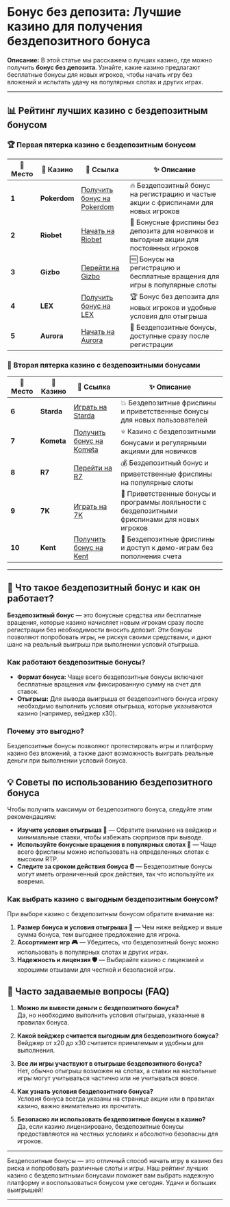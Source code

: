 # Бонус без депозита: Лучшие казино для получения бездепозитного бонуса

**Описание:** В этой статье мы расскажем о лучших казино, где можно получить **бонус без депозита**. Узнайте, какие казино предлагают бесплатные бонусы для новых игроков, чтобы начать игру без вложений и испытать удачу на популярных слотах и других играх.

---

## 📊 Рейтинг лучших казино с бездепозитным бонусом

### 🏆 Первая пятерка казино с бездепозитным бонусом

| 🏅 **Место** | 🎰 **Казино**        | 🌟 **Ссылка**                                                                                     | ✨ **Описание**                                                                                         |
|--------------|----------------------|--------------------------------------------------------------------------------------------------|--------------------------------------------------------------------------------------------------------|
| **1**       | **Pokerdom**         | [Получить бонус на Pokerdom](https://brandplay.link/4k77v2yx)                                     | 🔥 Бездепозитный бонус на регистрацию и частые акции с фриспинами для новых игроков                    |
| **2**       | **Riobet**           | [Начать на Riobet](https://brandplay.link/7xBLTPyj)                                              | 💎 Бонусные фриспины без депозита для новичков и выгодные акции для постоянных игроков                 |
| **3**       | **Gizbo**            | [Перейти на Gizbo](https://brandplay.link/bprXw4YV)                                              | 🆓 Бонусы на регистрацию и бесплатные вращения для игры в популярные слоты                              |
| **4**       | **LEX**              | [Получить бонус на LEX](https://brandplay.link/zW4hdDFV)                                         | 🏆 Бонус без депозита для новых игроков и удобные условия для отыгрыша                                 |
| **5**       | **Aurora**           | [Начать на Aurora](https://10trafic-stat2.com/click/668546556bcc6313411604bd/6766/13032/subaccount) | 🎁 Бездепозитные бонусы, доступные сразу после регистрации                                             |

### 🏅 Вторая пятерка казино с бездепозитными бонусами

| 🏅 **Место** | 🎰 **Казино**        | 🌟 **Ссылка**                                                                                     | ✨ **Описание**                                                                                         |
|--------------|----------------------|--------------------------------------------------------------------------------------------------|--------------------------------------------------------------------------------------------------------|
| **6**       | **Starda**           | [Играть на Starda](https://brandplay.link/fB7xwRFL)                                              | 💥 Бездепозитные фриспины и приветственные бонусы для новых пользователей                              |
| **7**       | **Kometa**           | [Получить бонус на Kometa](https://brandplay.link/8ZymQJV8)                                      | ⭐ Казино с бездепозитными бонусами и регулярными акциями для новичков                                  |
| **8**       | **R7**               | [Перейти на R7](https://brandplay.link/bMd3Yjsw)                                                  | 💰 Бездепозитный бонус и приветственные фриспины на популярные слоты                                    |
| **9**       | **7K**               | [Играть на 7K](https://brandplay.link/BvQyFShp)                                                  | 🎲 Приветственные бонусы и программы лояльности с бездепозитными фриспинами для новых игроков          |
| **10**      | **Kent**             | [Получить бонус на Kent](https://brandplay.link/Fv2WP3js)                                        | 🔄 Бездепозитные фриспины и доступ к демо-играм без пополнения счета                                   |

---

## 🎁 Что такое бездепозитный бонус и как он работает?

**Бездепозитный бонус** — это бонусные средства или бесплатные вращения, которые казино начисляет новым игрокам сразу после регистрации без необходимости вносить депозит. Эти бонусы позволяют попробовать игры, не рискуя своими средствами, и дают шанс на реальный выигрыш при выполнении условий отыгрыша.

### Как работают бездепозитные бонусы?

- **Формат бонуса:** Чаще всего бездепозитные бонусы включают бесплатные вращения или фиксированную сумму на счет для ставок.
- **Отыгрыш:** Для вывода выигрыша от бездепозитного бонуса игроку необходимо выполнить условия отыгрыша, которые указываются казино (например, вейджер x30).

### Почему это выгодно?

Бездепозитные бонусы позволяют протестировать игры и платформу казино без вложений, а также дают возможность выиграть реальные деньги при выполнении условий бонуса.

## 💡 Советы по использованию бездепозитного бонуса

Чтобы получить максимум от бездепозитного бонуса, следуйте этим рекомендациям:

- **Изучите условия отыгрыша 🎯** — Обратите внимание на вейджер и минимальные ставки, чтобы избежать сюрпризов при выводе.
- **Используйте бонусные вращения в популярных слотах 🎰** — Чаще всего фриспины можно использовать на определенных слотах с высоким RTP.
- **Следите за сроком действия бонуса ⏰** — Бездепозитные бонусы могут иметь ограниченный срок действия, так что используйте их вовремя.

### Как выбрать казино с выгодным бездепозитным бонусом?

При выборе казино с бездепозитным бонусом обратите внимание на:

1. **Размер бонуса и условия отыгрыша 💸** — Чем ниже вейджер и выше сумма бонуса, тем выгоднее предложение для игрока.
2. **Ассортимент игр 🎮** — Убедитесь, что бездепозитный бонус можно использовать в популярных слотах и других играх.
3. **Надежность и лицензия 🛡️** — Выбирайте казино с лицензией и хорошими отзывами для честной и безопасной игры.

## 📜 Часто задаваемые вопросы (FAQ)

1. **Можно ли вывести деньги с бездепозитного бонуса?**  
   Да, но необходимо выполнить условия отыгрыша, указанные в правилах бонуса.

2. **Какой вейджер считается выгодным для бездепозитного бонуса?**  
   Вейджер от x20 до x30 считается приемлемым и удобным для выполнения.

3. **Все ли игры участвуют в отыгрыше бездепозитного бонуса?**  
   Нет, обычно отыгрыш возможен на слотах, а ставки на настольные игры могут учитываться частично или не учитываться вовсе.

4. **Как узнать условия бездепозитного бонуса?**  
   Условия бонуса всегда указаны на странице акции или в правилах казино, важно внимательно их прочитать.

5. **Безопасно ли использовать бездепозитные бонусы в казино?**  
   Да, если казино лицензировано, бездепозитные бонусы предоставляются на честных условиях и абсолютно безопасны для игроков.

---

Бездепозитные бонусы — это отличный способ начать игру в казино без риска и попробовать различные слоты и игры. Наш рейтинг лучших казино с бездепозитными бонусами поможет вам выбрать надежную платформу и воспользоваться бонусом уже сегодня. Удачи и больших выигрышей!

---
